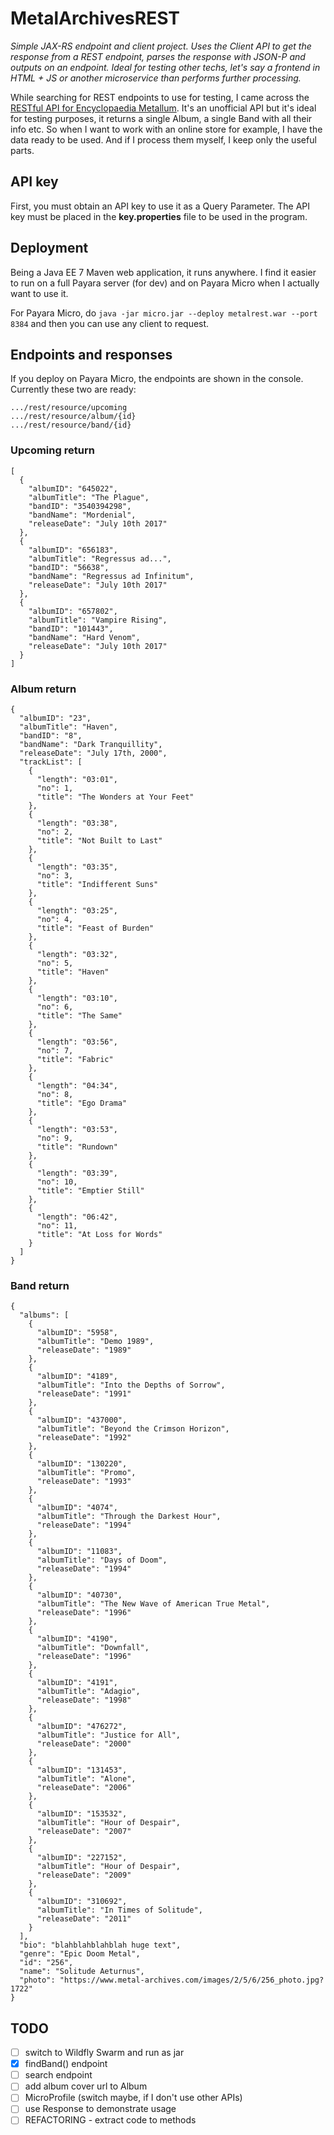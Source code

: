 # MetalArchivesREST

_Simple JAX-RS endpoint and client project. Uses the Client API to get the response from a REST endpoint, parses the response with JSON-P and outputs on an endpoint. Ideal for testing other techs, let's say a frontend in HTML + JS or another microservice than performs further processing._

While searching for REST endpoints to use for testing, I came across the [RESTful API for Encyclopaedia Metallum](http://em.wemakesites.net/#/overview). It's an unofficial API but it's ideal for testing purposes, it returns a single Album, a single Band with all their info etc. So when I want to work with an online store for example, I have the data ready to be used. And if I process them myself, I keep only the useful parts.

## API key
First, you must obtain an API key to use it as a Query Parameter. The API key must be placed in the **key.properties** file to be used in the program.

## Deployment
Being a Java EE 7 Maven web application, it runs anywhere. I find it easier to run on a full Payara server (for dev) and on Payara Micro when I actually want to use it.

For Payara Micro, do `java -jar micro.jar --deploy metalrest.war --port 8384` and then you can use any client to request.

## Endpoints and responses
If you deploy on Payara Micro, the endpoints are shown in the console. Currently these two are ready:
```
.../rest/resource/upcoming
.../rest/resource/album/{id}
.../rest/resource/band/{id}
```
### Upcoming return
```
[
  {
    "albumID": "645022",
    "albumTitle": "The Plague",
    "bandID": "3540394298",
    "bandName": "Mordenial",
    "releaseDate": "July 10th 2017"
  },
  {
    "albumID": "656183",
    "albumTitle": "Regressus ad...",
    "bandID": "56638",
    "bandName": "Regressus ad Infinitum",
    "releaseDate": "July 10th 2017"
  },
  {
    "albumID": "657802",
    "albumTitle": "Vampire Rising",
    "bandID": "101443",
    "bandName": "Hard Venom",
    "releaseDate": "July 10th 2017"
  }
]
```
### Album return
```
{
  "albumID": "23",
  "albumTitle": "Haven",
  "bandID": "8",
  "bandName": "Dark Tranquillity",
  "releaseDate": "July 17th, 2000",
  "trackList": [
    {
      "length": "03:01",
      "no": 1,
      "title": "The Wonders at Your Feet"
    },
    {
      "length": "03:38",
      "no": 2,
      "title": "Not Built to Last"
    },
    {
      "length": "03:35",
      "no": 3,
      "title": "Indifferent Suns"
    },
    {
      "length": "03:25",
      "no": 4,
      "title": "Feast of Burden"
    },
    {
      "length": "03:32",
      "no": 5,
      "title": "Haven"
    },
    {
      "length": "03:10",
      "no": 6,
      "title": "The Same"
    },
    {
      "length": "03:56",
      "no": 7,
      "title": "Fabric"
    },
    {
      "length": "04:34",
      "no": 8,
      "title": "Ego Drama"
    },
    {
      "length": "03:53",
      "no": 9,
      "title": "Rundown"
    },
    {
      "length": "03:39",
      "no": 10,
      "title": "Emptier Still"
    },
    {
      "length": "06:42",
      "no": 11,
      "title": "At Loss for Words"
    }
  ]
}
```
### Band return
```
{
  "albums": [
    {
      "albumID": "5958",
      "albumTitle": "Demo 1989",
      "releaseDate": "1989"
    },
    {
      "albumID": "4189",
      "albumTitle": "Into the Depths of Sorrow",
      "releaseDate": "1991"
    },
    {
      "albumID": "437000",
      "albumTitle": "Beyond the Crimson Horizon",
      "releaseDate": "1992"
    },
    {
      "albumID": "130220",
      "albumTitle": "Promo",
      "releaseDate": "1993"
    },
    {
      "albumID": "4074",
      "albumTitle": "Through the Darkest Hour",
      "releaseDate": "1994"
    },
    {
      "albumID": "11083",
      "albumTitle": "Days of Doom",
      "releaseDate": "1994"
    },
    {
      "albumID": "40730",
      "albumTitle": "The New Wave of American True Metal",
      "releaseDate": "1996"
    },
    {
      "albumID": "4190",
      "albumTitle": "Downfall",
      "releaseDate": "1996"
    },
    {
      "albumID": "4191",
      "albumTitle": "Adagio",
      "releaseDate": "1998"
    },
    {
      "albumID": "476272",
      "albumTitle": "Justice for All",
      "releaseDate": "2000"
    },
    {
      "albumID": "131453",
      "albumTitle": "Alone",
      "releaseDate": "2006"
    },
    {
      "albumID": "153532",
      "albumTitle": "Hour of Despair",
      "releaseDate": "2007"
    },
    {
      "albumID": "227152",
      "albumTitle": "Hour of Despair",
      "releaseDate": "2009"
    },
    {
      "albumID": "310692",
      "albumTitle": "In Times of Solitude",
      "releaseDate": "2011"
    }
  ],
  "bio": "blahblahblahblah huge text",
  "genre": "Epic Doom Metal",
  "id": "256",
  "name": "Solitude Aeturnus",
  "photo": "https://www.metal-archives.com/images/2/5/6/256_photo.jpg?1722"
}
```
## TODO
- [ ] switch to Wildfly Swarm and run as jar
- [X] findBand() endpoint
- [ ] search endpoint
- [ ] add album cover url to Album
- [ ] MicroProfile (switch maybe, if I don't use other APIs)
- [ ] use Response to demonstrate usage
- [ ] REFACTORING - extract code to methods
